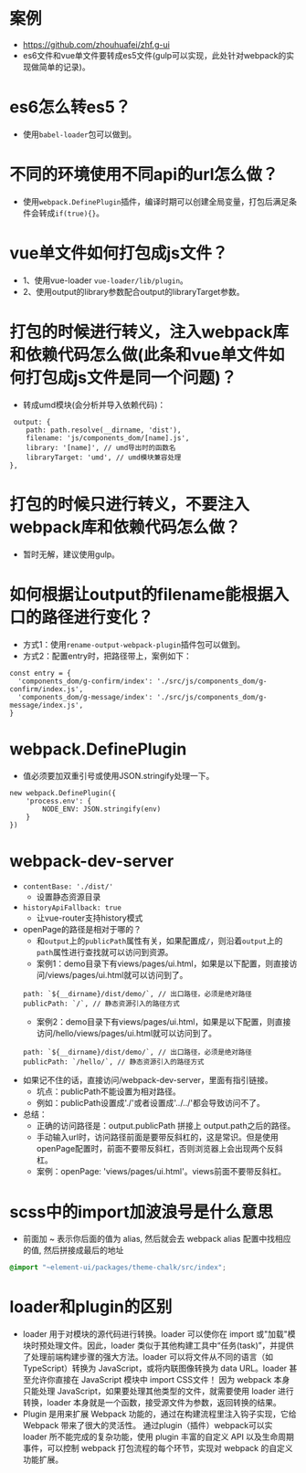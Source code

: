 # 案例
* https://github.com/zhouhuafei/zhf.g-ui
* es6文件和vue单文件要转成es5文件(gulp可以实现，此处针对webpack的实现做简单的记录)。

# es6怎么转es5？
* 使用```babel-loader```包可以做到。

# 不同的环境使用不同api的url怎么做？
* 使用```webpack.DefinePlugin```插件，编译时期可以创建全局变量，打包后满足条件会转成```if(true){}```。


# vue单文件如何打包成js文件？
* 1、使用vue-loader
```vue-loader/lib/plugin```。
* 2、使用output的library参数配合output的libraryTarget参数。

# 打包的时候进行转义，注入webpack库和依赖代码怎么做(此条和vue单文件如何打包成js文件是同一个问题)？
* 转成umd模块(会分析并导入依赖代码)：
```
 output: {
    path: path.resolve(__dirname, 'dist'),
    filename: 'js/components_dom/[name].js',
    library: '[name]', // umd导出时的函数名
    libraryTarget: 'umd', // umd模块兼容处理
},
```

# 打包的时候只进行转义，不要注入webpack库和依赖代码怎么做？
* 暂时无解，建议使用gulp。

# 如何根据让output的filename能根据入口的路径进行变化？
* 方式1：使用```rename-output-webpack-plugin```插件包可以做到。
* 方式2：配置entry时，把路径带上，案例如下：
```
const entry = {
  'components_dom/g-confirm/index': './src/js/components_dom/g-confirm/index.js',
  'components_dom/g-message/index': './src/js/components_dom/g-message/index.js',
}
```

# webpack.DefinePlugin
* 值必须要加双重引号或使用JSON.stringify处理一下。
```
new webpack.DefinePlugin({
    'process.env': {
        NODE_ENV: JSON.stringify(env)
    }
})
```

# webpack-dev-server
* ```contentBase: './dist/'```
    - 设置静态资源目录
* ```historyApiFallback: true```
    - 让vue-router支持history模式
* openPage的路径是相对于哪的？
    - 和```output```上的```publicPath```属性有关，如果配置成```/```，则沿着```output```上的```path```属性进行查找就可以访问到资源。
    - 案例1：demo目录下有views/pages/ui.html，如果是以下配置，则直接访问/views/pages/ui.html就可以访问到了。
    ```
    path: `${__dirname}/dist/demo/`, // 出口路径，必须是绝对路径
    publicPath: `/`, // 静态资源引入的路径方式
    ```
    - 案例2：demo目录下有views/pages/ui.html，如果是以下配置，则直接访问/hello/views/pages/ui.html就可以访问到了。
    ```
    path: `${__dirname}/dist/demo/`, // 出口路径，必须是绝对路径
    publicPath: `/hello/`, // 静态资源引入的路径方式
    ```
* 如果记不住的话，直接访问/webpack-dev-server，里面有指引链接。
    - 坑点：publicPath不能设置为相对路径。
    - 例如：publicPath设置成'./'或者设置成'../../'都会导致访问不了。
* 总结：
    - 正确的访问路径是：output.publicPath 拼接上 output.path之后的路径。
    - 手动输入url时，访问路径前面是要带反斜杠的，这是常识。但是使用openPage配置时，前面不要带反斜杠，否则浏览器上会出现两个反斜杠。
    - 案例：openPage: 'views/pages/ui.html'。views前面不要带反斜杠。

# scss中的import加波浪号是什么意思
* 前面加 ~ 表示你后面的值为 alias, 然后就会去 webpack alias 配置中找相应的值, 然后拼接成最后的地址
```scss
@import "~element-ui/packages/theme-chalk/src/index";
```

# loader和plugin的区别
* loader 用于对模块的源代码进行转换。loader 可以使你在 import 或"加载"模块时预处理文件。因此，loader 类似于其他构建工具中“任务(task)”，并提供了处理前端构建步骤的强大方法。loader 可以将文件从不同的语言（如 TypeScript）转换为 JavaScript，或将内联图像转换为 data URL。loader 甚至允许你直接在 JavaScript 模块中 import CSS文件！ 因为 webpack 本身只能处理 JavaScript，如果要处理其他类型的文件，就需要使用 loader 进行转换，loader 本身就是一个函数，接受源文件为参数，返回转换的结果。
* Plugin 是用来扩展 Webpack 功能的，通过在构建流程里注入钩子实现，它给 Webpack 带来了很大的灵活性。 通过plugin（插件）webpack可以实 loader 所不能完成的复杂功能，使用 plugin 丰富的自定义 API 以及生命周期事件，可以控制 webpack 打包流程的每个环节，实现对 webpack 的自定义功能扩展。
